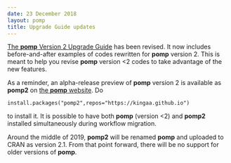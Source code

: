 ```yaml
---
date: 23 December 2018
layout: pomp
title: Upgrade Guide updates
---
```


[The **pomp** Version 2 Upgrade Guide](https://kingaa.github.io/pomp/vignettes/upgrade_guide.html) has been revised.
It now includes before-and-after examples of codes rewritten for **pomp** version 2.
This is meant to help you revise **pomp** version <2 codes to take advantage of the new features.

As a reminder, an alpha-release preview of **pomp** version 2 is available as **pomp2** on [the **pomp** website](https://kingaa.github.io/pomp/).
Do
```
install.packages("pomp2",repos="https://kingaa.github.io")
```
to install it.
It is possible to have both **pomp** (version <2) and **pomp2** installed simultaneously during workflow migration.

Around the middle of 2019, **pomp2** will be renamed **pomp** and uploaded to CRAN as version 2.1.
From that point forward, there will be no support for older versions of **pomp**.
